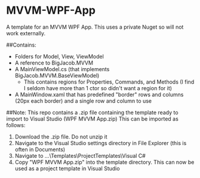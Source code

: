 # MVVM-WPF-App
A template for an MVVM WPF App. This uses a private Nuget so will not work externally.

##Contains:
- Folders for Model, View, ViewModel
- A reference to BigJacob.MVVM
- A MainViewModel.cs (that implements BigJacob.MVVM.BaseViewModel)
  - This contains regions for Properties, Commands, and Methods (I find I seldom have more than 1 ctor so didn't want a region for it)
- A MainWindow.xaml that has predefined "border" rows and columns (20px each border) and a single row and column to use

##Note:
This repo contains a .zip file containing the template ready to import to Visual Studio (WPF MVVM App.zip)
This can be imported as follows:
1. Download the .zip file. Do not unzip it
2. Navigate to the Visual Studio settings directory in File Explorer (this is often in Documents)
3. Navigate to ...\Templates\ProjectTemplates\Visual C#
4. Copy "WPF MVVM App.zip" into the template directory. This can now be used as a project template in Visual Studio
